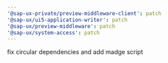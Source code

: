```yaml
---
'@sap-ux-private/preview-middleware-client': patch
'@sap-ux/ui5-application-writer': patch
'@sap-ux/preview-middleware': patch
'@sap-ux/system-access': patch
---
```


fix circular dependencies and add madge script
